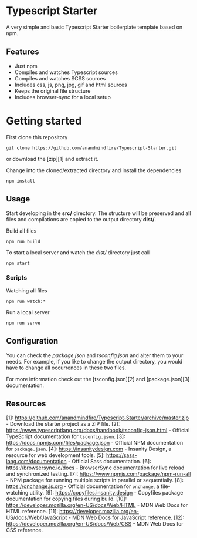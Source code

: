 # Typescript Starter

A very simple and basic Typescript Starter boilerplate template based on npm.

## Features

- Just npm
- Compiles and watches Typescript sources
- Compiles and watches SCSS sources
- Includes css, js, png, jpg, gif and html sources
- Keeps the original file structure
- Includes browser-sync for a local setup

# Getting started

First clone this repository

```
git clone https://github.com/anandmindfire/Typescript-Starter.git
```

or download the [zip][1] and extract it.

Change into the cloned/extracted directory and install the dependencies

```
npm install
```

## Usage

Start developing in the **src/** directory. The structure will be preserved and all files and compilations are copied to the output directory **dist/**.

Build all files

```
npm run build
```

To start a local server and watch the _dist/_ directory just call

```
npm start
```

### Scripts

Watching all files

```
npm run watch:*
```

Run a local server

```
npm run serve
```

## Configuration

You can check the _package.json_ and _tsconfig.json_ and alter them to your needs. For example, if you like to change the output directory, you would have to change all occurrences in these two files.

For more information check out the [tsconfig.json][2] and [package.json][3] documentation.

## Resources

[1]: https://github.com/anandmindfire/Typescript-Starter/archive/master.zip - Download the starter project as a ZIP file.
[2]: https://www.typescriptlang.org/docs/handbook/tsconfig-json.html - Official TypeScript documentation for `tsconfig.json`.
[3]: https://docs.npmjs.com/files/package.json - Official NPM documentation for `package.json`.
[4]: https://insanitydesign.com - Insanity Design, a resource for web development tools.
[5]: https://sass-lang.com/documentation - Official Sass documentation.
[6]: https://browsersync.io/docs - BrowserSync documentation for live reload and synchronized testing.
[7]: https://www.npmjs.com/package/npm-run-all - NPM package for running multiple scripts in parallel or sequentially.
[8]: https://onchange.js.org - Official documentation for `onchange`, a file-watching utility.
[9]: https://copyfiles.insanity.design - Copyfiles package documentation for copying files during build.
[10]: https://developer.mozilla.org/en-US/docs/Web/HTML - MDN Web Docs for HTML reference.
[11]: https://developer.mozilla.org/en-US/docs/Web/JavaScript - MDN Web Docs for JavaScript reference.
[12]: https://developer.mozilla.org/en-US/docs/Web/CSS - MDN Web Docs for CSS reference.
